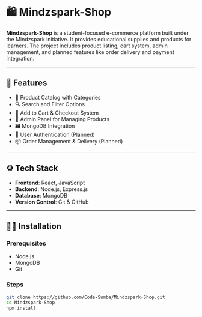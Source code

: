 # 🛍️ Mindzspark-Shop

**Mindzspark-Shop** is a student-focused e-commerce platform built under the Mindzspark initiative. It provides educational supplies and products for learners. The project includes product listing, cart system, admin management, and planned features like order delivery and payment integration.

---

## 🚀 Features

- 🛒 Product Catalog with Categories
- 🔍 Search and Filter Options
- 🧾 Add to Cart & Checkout System
- 🧑 Admin Panel for Managing Products
- 🗃️ MongoDB Integration
- 🔐 User Authentication (Planned)
- 📦 Order Management & Delivery (Planned)

---

## ⚙️ Tech Stack

- **Frontend**: React, JavaScript
- **Backend**: Node.js, Express.js
- **Database**: MongoDB
- **Version Control**: Git & GitHub

---

## 🧑‍💻 Installation

### Prerequisites

- Node.js
- MongoDB
- Git

### Steps

```bash
git clone https://github.com/Code-Sumba/Mindzspark-Shop.git
cd Mindzspark-Shop
npm install
